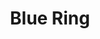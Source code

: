 ---
layout: product
title: Blue Ring
meta: This is a blue ring. 
type: ring
image: rings/bluering.jpg
quantity: 2
stock: IN STOCK
price: $15.00
---